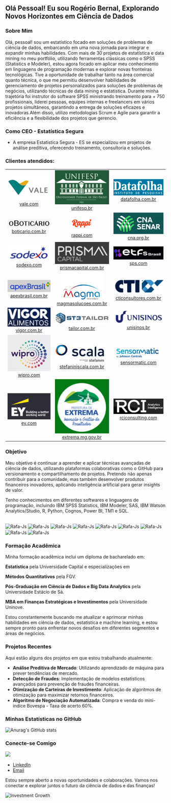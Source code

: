 ## Olá Pessoal! Eu sou Rogério Bernal, Explorando Novos Horizontes em Ciência de Dados

### Sobre Mim

Olá, pessoal! sou um estatístico focado em soluções de problemas de ciência de dados, embarcando em uma nova jornada para integrar e expandir minhas habilidades. 
Com mais de 30 projetos de estatística e data mining no meu portfólio, utilizando ferramentas clássicas como o SPSS (Statistics e Modeler), estou agora focado em aplicar meu conhecimento em linguagens de programação modernas e explorar novas fronteiras tecnológicas.
Tive a oportunidade de trabalhar tanto na área comercial quanto técnica, o que me permitiu desenvolver habilidades de gerenciamento de projetos personalizados para soluções de problemas de negócios, utilizando técnicas de data mining e estatística. 
Durante minha trajetória foi instrutor do software SPSS ministrando treinamento para + 750 profissionais, liderei pessoas, equipes internas e freelancers em vários projetos simultâneos, garantindo a entrega de soluções eficazes e inovadoras.Além disso, utilizo metodologias Scrum e Agile para garantir a eficiência e a flexibilidade dos projetos que gerencio.


### Como CEO - Estatística Segura 

- A empresa Estatística Segura - ES se especializou em projetos de análise preditiva, oferecendo treinamento, consultoria e soluções.


### Clientes atendidos:

|                            |                             |                               |
|--------------------------------------------|--------------------------------------------|--------------------------------------------|
| <div align="center"> ![Vale](https://github.com/RBernalmoreno/Rbernalmoreno/raw/main/Vale.png) <br> [vale.com](https://www.vale.com) </div> | <div align="center"> ![Unifesp](https://github.com/RBernalmoreno/Rbernalmoreno/raw/main/unifesp.png) <br> [unifesp.br](https://www.unifesp.br) </div> | <div align="center"> ![Data Folha](https://github.com/RBernalmoreno/Rbernalmoreno/raw/main/DataFolha.png) <br> [datafolha.com.br](https://datafolha.com.br) </div> |
| <div align="center"> ![O Boticário](https://github.com/RBernalmoreno/Rbernalmoreno/raw/main/Boticario.png) <br> [boticario.com.br](https://www.boticario.com.br) </div> | <div align="center"> ![Rappi](https://github.com/RBernalmoreno/Rbernalmoreno/raw/main/Rappi.png) <br> [rappi.com](https://www.rappi.com) </div> | <div align="center"> ![CNA](https://github.com/RBernalmoreno/Rbernalmoreno/raw/main/Cna.png) <br> [cna.org.br](https://www.cna.org.br) </div> |
| <div align="center"> ![Sodexo](https://github.com/RBernalmoreno/Rbernalmoreno/raw/main/Sodexo.png) <br> [sodexo.com](https://www.sodexo.com) </div> | <div align="center"> ![Prisma Capital](https://github.com/RBernalmoreno/Rbernalmoreno/raw/main/Prisma.png) <br> [prismacapital.com.br](https://www.prismacapital.com.br) </div> | <div align="center"> ![SPS](https://github.com/RBernalmoreno/Rbernalmoreno/raw/main/SPS.png) <br> [sps.com](https://www.sps.com) </div> |
| <div align="center"> ![Apex - Brasil](https://github.com/RBernalmoreno/Rbernalmoreno/raw/main/apex_brasil.png) <br> [apexbrasil.com.br](https://www.apexbrasil.com.br) </div> | <div align="center"> ![Magma Soluções](https://github.com/RBernalmoreno/Rbernalmoreno/raw/main/Magma.png) <br> [magmasolucoes.com.br](https://www.magmasolucoes.com.br) </div> | <div align="center"> ![CTI Consultores](https://github.com/RBernalmoreno/Rbernalmoreno/raw/main/CTI.png) <br> [cticonsultores.com.br](https://www.cticonsultores.com.br) </div> |
| <div align="center"> ![Vigor Alimentos](https://github.com/RBernalmoreno/Rbernalmoreno/raw/main/Vigor.png) <br> [vigor.com.br](https://www.vigor.com.br) </div> | <div align="center"> ![Tailor](https://github.com/RBernalmoreno/Rbernalmoreno/raw/main/Tailor.png) <br> [tailor.com.br](https://www.tailor.com.br) </div> | <div align="center"> ![Unisinos](https://github.com/RBernalmoreno/Rbernalmoreno/raw/main/Unisinos.png) <br> [unisinos.br](https://www.unisinos.br) </div> |
| <div align="center"> ![Wipro](https://github.com/RBernalmoreno/Rbernalmoreno/raw/main/Wipro.png) <br> [wipro.com](https://www.wipro.com) </div> | <div align="center"> ![Stefanini Scala](https://github.com/RBernalmoreno/Rbernalmoreno/raw/main/Stefanini.png) <br> [stefaniniscala.com.br](https://www.scalait.com) </div> | <div align="center"> ![Sensormatic](https://github.com/RBernalmoreno/Rbernalmoreno/raw/main/sensormatic.png) <br> [sensormatic.com](https://www.sensormatic.com) </div> |
| <div align="center"> ![EY - Ernest & Young](https://github.com/RBernalmoreno/Rbernalmoreno/raw/main/EY.png) <br> [ey.com](https://www.ey.com) </div> | <div align="center"> ![Prefeitura de Extrema - MG](https://github.com/RBernalmoreno/Rbernalmoreno/raw/main/Extrema.png) <br> [extrema.mg.gov.br](https://www.extrema.mg.gov.br) </div> | <div align="center"> ![RCI Consulting](https://github.com/RBernalmoreno/Rbernalmoreno/raw/main/rci.png) <br> [rciconsulting.com](https://www.rciconsulting.com) </div> |






### Objetivo
Meu objetivo é continuar a aprender e aplicar técnicas avançadas de ciência de dados, utilizando plataformas colaborativas como o GitHub para versionamento e compartilhamento de projetos. 
Pretendo não apenas contribuir para a comunidade, mas também desenvolver produtos financeiros inovadores, aplicando inteligência artificial para gerar insights de valor.

Tenho conhecimentos em diferentes softwares e linguagens de programação, incluindo IBM SPSS Statistics, IBM Modeler, SAS, IBM Watson Analytics/Studio, R, Python, Cognos, Power BI, TM1 e SQL.
<div style="display: inline_block"><br>
  <img align="center" alt="Rafa-Js" height="60" width="70" src="https://cdn.jsdelivr.net/gh/devicons/devicon@latest/icons/spss/spss-original.svg" />
  <img align="center" alt="Rafa-Js" height="60" width="70" src="https://cdn.jsdelivr.net/gh/devicons/devicon@latest/icons/apachespark/apachespark-original-wordmark.svg" />
  <img align="center" alt="Rafa-Js" height="60" width="70" src="https://cdn.jsdelivr.net/gh/devicons/devicon@latest/icons/r/r-plain.svg" />
  <img align="center" alt="Rafa-Js" height="60" width="70" src="https://cdn.jsdelivr.net/gh/devicons/devicon@latest/icons/amazonwebservices/amazonwebservices-original-wordmark.svg" />
  <img align="center" alt="Rafa-Js" height="60" width="70" src="https://cdn.jsdelivr.net/gh/devicons/devicon@latest/icons/googlecloud/googlecloud-original-wordmark.svg" />
  <img align="center" alt="Rafa-Js" height="60" width="70" src="https://cdn.jsdelivr.net/gh/devicons/devicon@latest/icons/azure/azure-original-wordmark.svg" />
  <img align="center" alt="Rafa-Js" height="60" width="70" src="https://cdn.jsdelivr.net/gh/devicons/devicon@latest/icons/python/python-original-wordmark.svg" />
  <img align="center" alt="Rafa-Js" height="60" width="70" src="https://cdn.jsdelivr.net/gh/devicons/devicon@latest/icons/mysql/mysql-plain-wordmark.svg" />
  <img align="center" alt="Rafa-Js" height="60" width="70" src="https://cdn.jsdelivr.net/gh/devicons/devicon@latest/icons/azuresqldatabase/azuresqldatabase-original.svg" />
  </div>

### Formação Acadêmica
Minha formação acadêmica inclui um diploma de bacharelado em:

**Estatística** pela Universidade Capital e especializações em 

**Métodos Quantitativos** pela FGV. 

**Pós-Graduação em Ciência de Dados e Big Data Analytics** pela Universidade Estácio de Sá.

**MBA em Finanças Estratégicas e Investimentos** pela Universidade Uninove.

Estou constantemente buscando me atualizar e aprimorar minhas habilidades em ciência de dados, estatística e machine learning, e estou sempre pronto para enfrentar novos desafios em diferentes segmentos e áreas de negócios.
  
### Projetos Recentes
Aqui estão alguns dos projetos em que estou trabalhando atualmente:

- **Análise Preditiva de Mercado**: Utilizando aprendizado de máquina para prever tendências de mercado.
- **Detecção de Fraudes**: Implementação de modelos estatísticos avançados para prevenção de fraudes financeiras.
- **Otimização de Carteiras de Investimento**: Aplicação de algoritmos de otimização para maximizar retornos financeiros.
- **Algoritmo de Negociação Automatizada**: Compra e venda do mini-indice Bovespa - Taxa de acerto 60%.

### Minhas Estatísticas no GitHub

![Anurag's GitHub stats](https://github-readme-stats.vercel.app/api?username=RBernalmoreno&show_icons=true&theme=radical)

### Conecte-se Comigo

   <a href="https://www.linkedin.com/in/https://www.linkedin.com/in/rogerio-bernal-moreno/" target="_blank"><img src="https://img.shields.io/badge/-LinkedIn-%230077B5?style=for-the-badge&logo=linkedin&logoColor=white" target="_blank"></a> 
- [LinkedIn](https://www.linkedin.com/in/rogerio-bernal-moreno/)
- [Email](mailto:rbernalmoreno@gmail.com)
  
Estou sempre aberto a novas oportunidades e colaborações. Vamos nos conectar e explorar juntos o futuro da ciência de dados e das finanças!

![Investment Growth](https://github.com/RBernalmoreno/Pessoal/blob/main/data_scientist_animation.gif)

